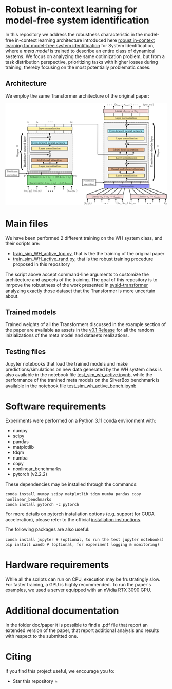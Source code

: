 # Robust in-context learning for model-free system identification

<!-- This repository contains the Python code to reproduce the results of the paper [In-context learning for model-free system identification](http://arxiv.org/abs/2308.13380)
by Matteo Rufolo, Dario Piga, Marco Forgione. -->

In this repository we address the robustness characteristic in the model-free in-context learning architecture introduced here [robust in-context learning for model-free system identification](https://arxiv.org/abs/2410.03291) for System Identification, where a *meta model* is trained to describe an entire class of dynamical systems.
We focus on analyzing the same optimization problem, but from a task distribution perspective, prioritizing tasks with higher losses during training, thereby focusing on the most potentially problematic cases.

<!-- 
## Minimization problem

With respect to the original paper we analyze a new optimization problem:


$$\phi^* = \arg \min_{\phi} \mathbb{E}_{p_\alpha(\mathcal{D}, \phi)}\left[-\log q_{\theta(\phi,X)}(\tilde{y}_{\nin+1:n})\right]$$ -->

## Architecture

We employ the same Transformer architecture of the original paper:

<!-- ![machine-translation-like model-free simulation](fig/encoder_decoder_architecture.png "Generalized multi-step-ahead simulation") -->
<img src="figure/encoder_decoder_architecture.png"  width="1400">

# Main files

We have been performed 2 different training on the WH system class, and their scripts are:

* [train_sim_WH_active_top.py](train_sim_WH_active_top.py), that is the the training of the original paper
* [train_sim_WH_active_rand.py](train_sim_WH_active_rand.py), that is the robust training procedure proposed in this repository

The script above accept command-line arguments to customize the architecture and aspects of the training. 
The goal of this repository is to imrpove the robustness of the work presented in [sysid-transformer](https://github.com/mattrufolo/sysid-prob-transformer) analyzing exactly those dataset that the Transformer is more uncertain about.

## Trained models
Trained weights of all the Transformers discussed in the example section of the paper are available as assets in the [v0.1 Release](https://github.com/mattrufolo/sysid-robust-transformer/releases/tag/v0.1) for all the random inizializations of the meta model and datasets realizations.


## Testing files
Jupyter notebooks that load the trained models and make predictions/simulations on new data generated by the WH system class is also available in the notebook file [test_sim_wh_active.ipynb](test_sim_wh_active.ipynb), while the performance of the tranined meta models on the SilverBox benchmark is available in the notebook file [test_sim_wh_active_bench.ipynb](test_sim_wh_active_bench.ipynb)

# Software requirements
Experiments were performed on a Python 3.11 conda environment with:

 * numpy
 * scipy
 * pandas
 * matplotlib
 * tdqm
 * numba
 * copy
 * nonlinear_benchmarks
 * pytorch (v2.2.2)

These dependencies may be installed through the commands:

```
conda install numpy scipy matplotlib tdqm numba pandas copy nonlinear_benchmarks
conda install pytorch -c pytorch
```

For more details on pytorch installation options (e.g. support for CUDA acceleration), please refer to the official [installation instructions](https://pytorch.org/get-started/locally/).

The following packages are also useful:

```
conda install jupyter # (optional, to run the test jupyter notebooks)
pip install wandb # (optional, for experiment logging & monitoring)
```

# Hardware requirements
While all the scripts can run on CPU, execution may be frustratingly slow. For faster training, a GPU is highly recommended.
To run the paper's examples, we used a server equipped with an nVidia RTX 3090 GPU.

# Additional documentation

In the folder doc/paper it is possible to find a .pdf file that report an extended version of the paper, that report additional analysis and results with respect to the submitted one.


# Citing

If you find this project useful, we encourage you to:

* Star this repository :star: 



<!-- * Cite the [paper](https://arxiv.org/abs/2308.13380) 
```
@article{forgione2023from,
  author={Forgione, Marco and Pura, Filippo and Piga, Dario},
  journal={IEEE Control Systems Letters}, 
  title={From System Models to Class Models:
   An In-Context Learning Paradigm}, 
  year={2023},
  volume={7},
  number={},
  pages={3513-3518},
  doi={10.1109/LCSYS.2023.3335036}
}
``` -->
